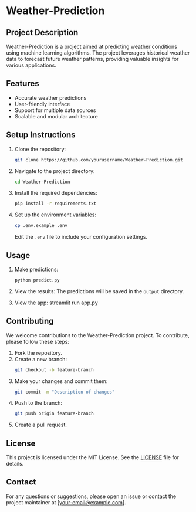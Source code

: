 # Weather-Prediction

## Project Description
Weather-Prediction is a project aimed at predicting weather conditions using machine learning algorithms. The project leverages historical weather data to forecast future weather patterns, providing valuable insights for various applications.

## Features
- Accurate weather predictions
- User-friendly interface
- Support for multiple data sources
- Scalable and modular architecture

## Setup Instructions
1. Clone the repository:
    ```sh
    git clone https://github.com/yourusername/Weather-Prediction.git
    ```
2. Navigate to the project directory:
    ```sh
    cd Weather-Prediction
    ```
3. Install the required dependencies:
    ```sh
    pip install -r requirements.txt
    ```
4. Set up the environment variables:
    ```sh
    cp .env.example .env
    ```
    Edit the `.env` file to include your configuration settings.

## Usage
1. Make predictions:
    ```sh
    python predict.py
    ```
2. View the results:
    The predictions will be saved in the `output` directory.

3. View the app:
    streamlit run app.py

## Contributing
We welcome contributions to the Weather-Prediction project. To contribute, please follow these steps:
1. Fork the repository.
2. Create a new branch:
    ```sh
    git checkout -b feature-branch
    ```
3. Make your changes and commit them:
    ```sh
    git commit -m "Description of changes"
    ```
4. Push to the branch:
    ```sh
    git push origin feature-branch
    ```
5. Create a pull request.

## License
This project is licensed under the MIT License. See the [LICENSE](LICENSE) file for details.

## Contact
For any questions or suggestions, please open an issue or contact the project maintainer at [your-email@example.com].